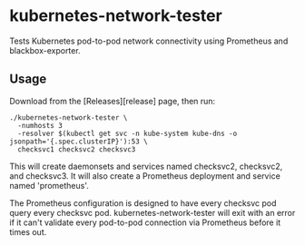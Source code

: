 # kubernetes-network-tester
Tests Kubernetes pod-to-pod network connectivity using Prometheus and blackbox-exporter.

## Usage
Download from the [Releases][release] page, then run:

```
./kubernetes-network-tester \
  -numhosts 3
  -resolver $(kubectl get svc -n kube-system kube-dns -o jsonpath='{.spec.clusterIP}'):53 \
  checksvc1 checksvc2 checksvc3
```

This will create daemonsets and services named checksvc2, checksvc2, and
checksvc3. It will also create a Prometheus deployment and service named
'prometheus'.

The Prometheus configuration is designed to have every checksvc pod query
every checksvc pod. kubernetes-network-tester will exit with an error if it
can't validate every pod-to-pod connection via Prometheus before it times
out.